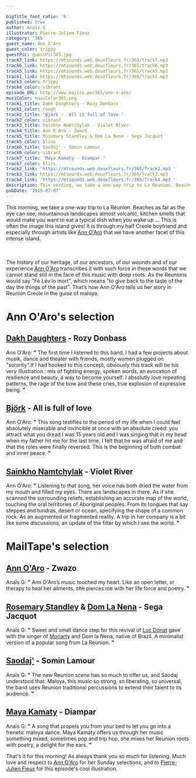 ```yaml
---

bigTitle_font_ratio: '6'
published: true
author: Anaïs G
illustrator: Pierre-Julien Fieux
category: '365'
guest_name: Ann O'Aro
guest_color: trippy
guestPic: guestPic365.jpg
track7_link: https://mtsounds.web.deuxfleurs.fr/365/track7.mp3
track6_link: https://mtsounds.web.deuxfleurs.fr/365/track6.mp3
track5_link: https://mtsounds.web.deuxfleurs.fr/365/track5.mp3
track1_link: https://mtsounds.web.deuxfleurs.fr/365/track1.mp3
track3_color: trippy
track4_color: vibrant
episode_URL: http://www.mailta.pe/365/ann-o-aro/
musiColor: musiColor365.png
track1_title: Dakh Daughters - Rozy Donbass
track1_color: rough
track2_title: 'Björk -  All is full of love '
track2_color: vibrant
track3_title: Sainkho Namtchylak - Violet River
track4_title: Ann O'Aro - Zwazo
track5_title: Rosemary Standley & Dom La Nena - Sega Jacquot
track5_color: bliss
track6_title: Saodaj' - Somin Lamour
track6_color: vibrant
track7_title: 'Maya Kamaty - Diampar '
track7_color: bliss
track2_link: 'https://mtsounds.web.deuxfleurs.fr/365/Track2.mp3 '
track3_link: https://mtsounds.web.deuxfleurs.fr/365/Track3.mp3
track4_link: 'https://mtsounds.web.deuxfleurs.fr/365/Track4.mp3 '
description: This morning, we take a one-way trip to La Réunion. Beaches as far as the eye can see, mountainous landscapes almost volcanic, kitchen smells that would make you want to eat a typical dish when you wake up ... This is often the image this island gives! It is through my half Creole boyfriend and especially through artists like Ann O Aro that we have another facet of this intense island.
pubDate: '2019-07-07'
---
```



 
This morning, we take a one-way trip to La Réunion. Beaches as far as the eye can see, mountainous landscapes almost volcanic, kitchen smells that would make you want to eat a typical dish when you wake up ... This is often the image this island gives! It is through my half Creole boyfriend and especially through artists like [Ann O'Aro](https://annoaro.bandcamp.com/) that we have another facet of this intense island.
  
<br><br>
The history of our heritage, of our ancestors, of our wounds and of our experience [Ann O'Aro](https://www.facebook.com/Ann-Oaro-1406292983013326/) transcribes it with such force in these words that we cannot stand still in the face of this music with deep roots. As the Reunions would say "Fé Lév lo mort", which means "to give back to the taste of the day the things of the past". That’s how Ann O'Aro tells us her story in Reunion Creole in the guise of maloya.




# Ann O'Aro's selection


## [Dakh Daughters](https://fr.wikipedia.org/wiki/Dakh_Daughters)  -  Rozy Donbass
Ann O'Aro: **"** The first time I listened to this band, I had a few projects about musik, dance and theater with friends, mostly women plugged on "sorority".If I had hooked to this concept, obviously this track will be his very illustration : mix of fighting energy, spoken words, an evocation of resilience and beauty, a way to become yourself. I absolutly love repeating patterns, the rage of the bow and these cries, true explosion of expressive being. **"** 

## [Björk](https://www.bjork.fr/) - All is full of love
Ann O'Aro: **"** This song testifies to the period of my life when I could feel absolutely miserable and invincible at once with an absolute creed: you attract what you dread.I was 15 years old and I was singing that in my head when my father hit me for the last time. I felt that he was afraid of me and that the roles were finally reversed. This is the beginning of both combat and inner peace. **"** 

## [Sainkho Namtchylak](https://fr.wikipedia.org/wiki/Sainkho_Namtchylak) - Violet River
Ann O'Aro: **"** Listening to that song, her voice has both dried the water from my mouth and filled my eyes. There are landscapes in there. As if she scanned the surrounding reliefs, establishing an accurate map of the world, touching the oral territories of Aboriginal peoples. From its tongues that say steppes and tundras, desert or ocean, specifying the shape of a common rock. As an augmented or fragmented reality. A trip in her company is a bit like some discussions, an update of the filter by which I see the world. **"** 


# MailTape's selection


## [Ann O'Aro](https://annoaro.bandcamp.com/album/ann-oaro) - Zwazo
Anaïs G: **"** Ann O'Aro’s music touched my heart. Like an open letter, or therapy to heal her ailments, she pierces me with her life force and poetry. **"** 

## [Rosemary Standley](https://www.facebook.com/standleyrosemary/) & [Dom La Nena](https://www.facebook.com/DomLaNena/) - Sega Jacquot
Anaïs G: **"** Sweet and small dance step for this revival of [Luc Donat](https://fr.wikipedia.org/wiki/Luc_Donat) gave with the singer of [Moriarty](https://fr.wikipedia.org/wiki/Moriarty_(groupe)) and Dom la Nena, native of Brazil. A minimalist version of a popular song from La Réunion. **"** 

## [Saodaj'](https://www.facebook.com/saodaj/) - Somin Lamour
Anaïs G: **"** The new Reunion scene has so much to offer us, and Saodaj understood that. Maloya, this music so strong, so liberating, so universal, the band uses Reunion traditional percussions to extend their talent to its audience. **"** 

## [Maya Kamaty](https://www.facebook.com/MayaKamaty/) - Diampar
Anaïs G: **"** A song that propels you from your bed to let you go into a frenetic maloya dance. Maya Kamaty offers us through her music something mixed, sometimes pop and trip hop, she mixes her Reunion roots with poetry, a delight for the ears. **"** 



That's it for this morning! As always thank you so much for listening. Much love and respect to [Ann O'Aro](https://fr.wikipedia.org/wiki/Ann_O%27aro) for her Sunday selections, and to [Pierre-Julien Fieux](https://pierrejulienfieux.com/) for this episode's cool illustration. 
